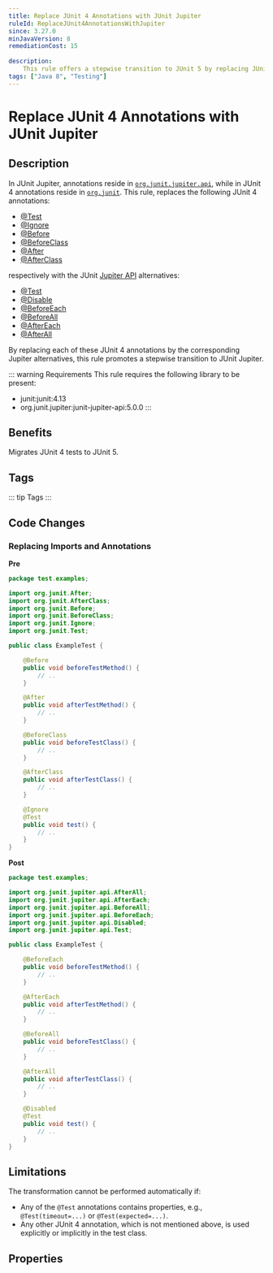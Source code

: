 ```yaml
---
title: Replace JUnit 4 Annotations with JUnit Jupiter
ruleId: ReplaceJUnit4AnnotationsWithJupiter
since: 3.27.0
minJavaVersion: 8
remediationCost: 15
    
description:
    This rule offers a stepwise transition to JUnit 5 by replacing JUnit 4 annotations @Test, @Ignore, @Before, @BeforeClass, @After, and @AfterClass with their corresponding Jupiter alternatives.
tags: ["Java 8", "Testing"]
---
```


# Replace JUnit 4 Annotations with JUnit Jupiter

## Description

In JUnit Jupiter, annotations reside in [`org.junit.jupiter.api`](https://junit.org/junit5/docs/5.0.1/api/org/junit/jupiter/api/package-summary.html), while in JUnit 4 annotations reside in [`org.junit`](https://junit.org/junit4/javadoc/latest/).
This rule, replaces the following JUnit 4 annotations:
* [@Test](https://junit.org/junit4/javadoc/latest/org/junit/Test.html)
* [@Ignore](https://junit.org/junit4/javadoc/latest/org/junit/Ignore.html)
* [@Before](https://junit.org/junit4/javadoc/latest/org/junit/Before.html)
* [@BeforeClass](https://junit.org/junit4/javadoc/latest/org/junit/BeforeClass.html)
* [@After](https://junit.org/junit4/javadoc/latest/org/junit/After.html)
* [@AfterClass](https://junit.org/junit4/javadoc/latest/org/junit/AfterClass.html)

respectively with the JUnit [Jupiter API](https://junit.org/junit5/docs/current/user-guide/#overview) alternatives: 

* [@Test](https://junit.org/junit5/docs/current/api/org.junit.jupiter.api/org/junit/jupiter/api/Test.html)
* [@Disable](https://junit.org/junit5/docs/current/api/org.junit.jupiter.api/org/junit/jupiter/api/Disabled.html)
* [@BeforeEach](https://junit.org/junit5/docs/current/api/org.junit.jupiter.api/org/junit/jupiter/api/BeforeEach.html)
* [@BeforeAll](https://junit.org/junit5/docs/current/api/org.junit.jupiter.api/org/junit/jupiter/api/BeforeAll.html)
* [@AfterEach](https://junit.org/junit5/docs/current/api/org.junit.jupiter.api/org/junit/jupiter/api/AfterEach.html)
* [@AfterAll](https://junit.org/junit5/docs/current/api/org.junit.jupiter.api/org/junit/jupiter/api/AfterAll.html)

By replacing each of these JUnit 4 annotations by the corresponding Jupiter alternatives, this rule promotes a stepwise transition to JUnit Jupiter.

::: warning Requirements
This rule requires the following library to be present:
* junit:junit:4.13
* org.junit.jupiter:junit-jupiter-api:5.0.0
:::

## Benefits

Migrates JUnit 4 tests to JUnit 5.

## Tags

::: tip Tags
<TagLinks />
:::

## Code Changes


### Replacing Imports and Annotations

__Pre__
```java
package test.examples;

import org.junit.After;
import org.junit.AfterClass;
import org.junit.Before;
import org.junit.BeforeClass;
import org.junit.Ignore;
import org.junit.Test;

public class ExampleTest {

	@Before
	public void beforeTestMethod() {
		// ..
	}

	@After
	public void afterTestMethod() {
		// ..
	}

	@BeforeClass
	public void beforeTestClass() {
		// ..
	}

	@AfterClass
	public void afterTestClass() {
		// ..
	}

	@Ignore
	@Test
	public void test() {
		// ..
	}
}
```

__Post__
```java
package test.examples;

import org.junit.jupiter.api.AfterAll;
import org.junit.jupiter.api.AfterEach;
import org.junit.jupiter.api.BeforeAll;
import org.junit.jupiter.api.BeforeEach;
import org.junit.jupiter.api.Disabled;
import org.junit.jupiter.api.Test;

public class ExampleTest {

	@BeforeEach
	public void beforeTestMethod() {
		// ..
	}

	@AfterEach
	public void afterTestMethod() {
		// ..
	}

	@BeforeAll
	public void beforeTestClass() {
		// ..
	}

	@AfterAll
	public void afterTestClass() {
		// ..
	}

	@Disabled
	@Test
	public void test() {
		// ..
	}
}
```

## Limitations 

The transformation cannot be performed automatically if: 
* Any of the `@Test` annotations contains properties, e.g., `@Test(timeout=...)` or `@Test(expected=...)`.
* Any other JUnit 4 annotation, which is not mentioned above, is used explicitly or implicitly in the test class. 

<VersionNotice />

## Properties

<RuleProperties />

